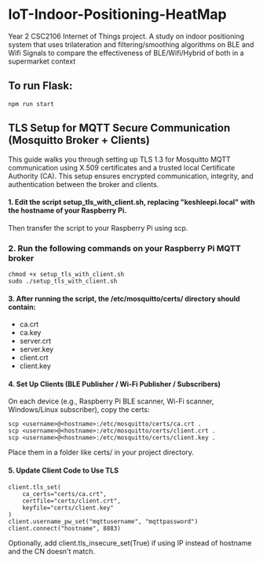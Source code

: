 # IoT-Indoor-Positioning-HeatMap
Year 2 CSC2106 Internet of Things project. A study on indoor positioning system that uses trilateration and filtering/smoothing algorithms on BLE and Wifi Signals to compare the effectiveness of BLE/Wifi/Hybrid of both in a supermarket context

## To run Flask:
```
npm run start
```

## TLS Setup for MQTT Secure Communication (Mosquitto Broker + Clients)
This guide walks you through setting up TLS 1.3 for Mosquitto MQTT communication using X.509 certificates and a trusted local Certificate Authority (CA). This setup ensures encrypted communication, integrity, and authentication between the broker and clients.

#### 1. Edit the script **setup_tls_with_client.sh**, replacing "keshleepi.local" with the hostname of your Raspberry Pi.
Then transfer the script to your Raspberry Pi using scp.
### 2. Run the following commands on your Raspberry Pi MQTT broker
```
chmod +x setup_tls_with_client.sh
sudo ./setup_tls_with_client.sh
```
#### 3. After running the script, the /etc/mosquitto/certs/ directory should contain:
- ca.crt 
- ca.key 
- server.crt 
- server.key 
- client.crt 
- client.key 

#### 4. Set Up Clients (BLE Publisher / Wi-Fi Publisher / Subscribers)
On each device (e.g., Raspberry Pi BLE scanner, Wi-Fi scanner, Windows/Linux subscriber), copy the certs:
```
scp <username>@<hostname>:/etc/mosquitto/certs/ca.crt .
scp <username>@<hostname>:/etc/mosquitto/certs/client.crt .
scp <username>@<hostname>:/etc/mosquitto/certs/client.key .
```
Place them in a folder like certs/ in your project directory.

#### 5. Update Client Code to Use TLS
```
client.tls_set(
    ca_certs="certs/ca.crt",
    certfile="certs/client.crt",
    keyfile="certs/client.key"
)
client.username_pw_set("mqttusername", "mqttpassword")
client.connect("hostname", 8883)
```
Optionally, add client.tls_insecure_set(True) if using IP instead of hostname and the CN doesn't match.